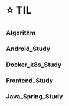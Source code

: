 # :star: TIL

### Algorithm

### Android_Study

### Docker_k8s_Study

### Frontend_Study

### Java_Spring_Study

